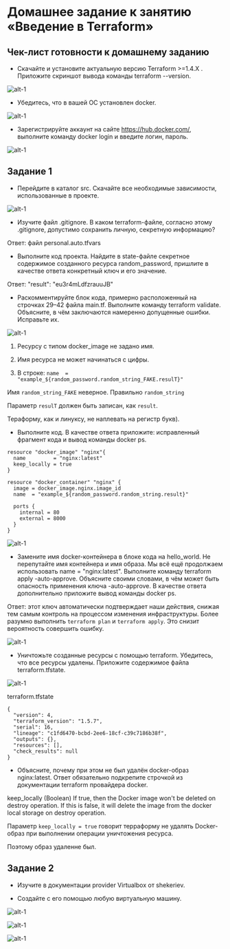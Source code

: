 # Домашнее задание к занятию «Введение в Terraform»


## Чек-лист готовности к домашнему заданию

- Скачайте и установите актуальную версию Terraform >=1.4.X . Приложите скриншот вывода команды terraform --version.

![alt-1](https://github.com/antonmayko/devops-netology/blob/main/terraform/ter-01/assets/terraform-version.png "terraform-version")

- Убедитесь, что в вашей ОС установлен docker.

![alt-1](https://github.com/antonmayko/devops-netology/blob/main/terraform/ter-01/assets/docker-version.png "docker-version")

- Зарегистрируйте аккаунт на сайте https://hub.docker.com/, выполните команду docker login и введите логин, пароль.

![alt-1](https://github.com/antonmayko/devops-netology/blob/main/terraform/ter-01/assets/docker-login.png "docker-login") 


## Задание 1

- Перейдите в каталог src. Скачайте все необходимые зависимости, использованные в проекте.

![alt-1](https://github.com/antonmayko/devops-netology/blob/main/terraform/ter-01/assets/terraform-depends.png "terraform-depends")

- Изучите файл .gitignore. В каком terraform-файле, согласно этому .gitignore, допустимо сохранить личную, секретную информацию?

Ответ: файл personal.auto.tfvars

- Выполните код проекта. Найдите в state-файле секретное содержимое созданного ресурса random_password, пришлите в качестве ответа конкретный ключ и его значение.

Ответ: "result": "eu3r4mLdfzrauuJB"

- Раскомментируйте блок кода, примерно расположенный на строчках 29–42 файла main.tf. Выполните команду terraform validate. Объясните, в чём заключаются намеренно допущенные ошибки. Исправьте их.

![alt-1](https://github.com/antonmayko/devops-netology/blob/main/terraform/ter-01/assets/terraform-validate-error.png "terraform-validate-error")

1. Ресурсу с типом docker_image не задано имя.

2. Имя ресурса не может начинаться с цифры.

3. В строке: `name  = "example_${random_password.random_string_FAKE.resulT}"`

Имя `random_string_FAKE` неверное. Правильно `random_string`

Параметр `resulT` должен быть записан, как `result`.

Тераформу, как и линуксу, не наплевать на регистр букв). 

- Выполните код. В качестве ответа приложите: исправленный фрагмент кода и вывод команды docker ps.

```
resource "docker_image" "nginx"{
  name         = "nginx:latest"
  keep_locally = true
}

resource "docker_container" "nginx" {
  image = docker_image.nginx.image_id
  name  = "example_${random_password.random_string.result}"

  ports {
    internal = 80
    external = 8000
  }
}
```

![alt-1](https://github.com/antonmayko/devops-netology/blob/main/terraform/ter-01/assets/docker-ps.png "docker-ps")

- Замените имя docker-контейнера в блоке кода на hello_world. 
Не перепутайте имя контейнера и имя образа. Мы всё ещё продолжаем использовать name = "nginx:latest". 
Выполните команду terraform apply -auto-approve. Объясните своими словами, в чём может быть опасность применения ключа -auto-approve. 
В качестве ответа дополнительно приложите вывод команды docker ps.

Ответ: этот ключ автоматически подтверждает наши действия, снижая тем самым контроль на процессом изменения инфраструктуры. Более разумно выполнить 
`terraform plan` и `terraform apply`. Это снизит вероятность совершить ошибку.

![alt-1](https://github.com/antonmayko/devops-netology/blob/main/terraform/ter-01/assets/hello-world.png "hello-world")

- Уничтожьте созданные ресурсы с помощью terraform. Убедитесь, что все ресурсы удалены. Приложите содержимое файла terraform.tfstate.

![alt-1](https://github.com/antonmayko/devops-netology/blob/main/terraform/ter-01/assets/terraform-destroy1.png "terraform-destroy1")

terraform.tfstate

```
{
  "version": 4,
  "terraform_version": "1.5.7",
  "serial": 16,
  "lineage": "c1fd6470-bcbd-2ee6-18cf-c39c7186b38f",
  "outputs": {},
  "resources": [],
  "check_results": null
}
```

- Объясните, почему при этом не был удалён docker-образ nginx:latest. 
Ответ обязательно подкрепите строчкой из документации terraform провайдера docker.

keep_locally (Boolean) If true, then the Docker image won't be deleted on destroy operation. 
If this is false, it will delete the image from the docker local storage on destroy operation.

Параметр `keep_locally = true` говорит терраформу не удалять Docker-образ при выполнении операции уничтожения ресурса.

Поэтому образ удаленне был.


## Задание 2

- Изучите в документации provider Virtualbox от shekeriev.

- Создайте с его помощью любую виртуальную машину.

![alt-1](https://github.com/antonmayko/devops-netology/blob/main/terraform/ter-01/assets/terraform-plan.png "terraform-plan")

![alt-1](https://github.com/antonmayko/devops-netology/blob/main/terraform/ter-01/assets/running-vm.png "running-vm")

![alt-1](https://github.com/antonmayko/devops-netology/blob/main/terraform/ter-01/assets/vm-info.png "vm-info")


